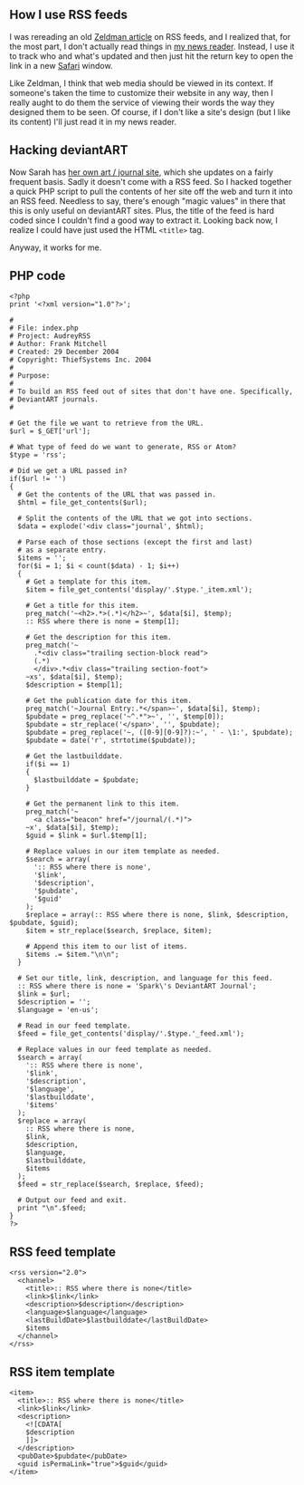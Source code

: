 <!--
title: RSS where there is none
date: 30 December 2004
slug: audrey-rss
tags: writing
-->

## How I use RSS feeds ##

I was rereading an old [Zeldman article][] on RSS feeds, and I realized that,
for the most part, I don't actually read things in [my news reader][]. Instead,
I use it to track who and what's updated and then just hit the return key to
open the link in a new [Safari][] window.

Like Zeldman, I think that web media should be viewed in its context. If
someone's taken the time to customize their website in any way, then I really
aught to do them the service of viewing their words the way they designed them
to be seen. Of course, if I don't like a site's design (but I like its content)
I'll just read it in my news reader.

## Hacking deviantART ##

Now Sarah has [her own art / journal site][sparkticus], which she updates on a
fairly frequent basis. Sadly it doesn't come with a RSS feed. So I hacked
together a quick PHP script to pull the contents of her site off the web and
turn it into an RSS feed. Needless to say, there's enough "magic values" in
there that this is only useful on deviantART sites. Plus, the title of the feed
is hard coded since I couldn't find a good way to extract it. Looking back now,
I realize I could have just used the HTML `<title>` tag.

Anyway, it works for me.

## PHP code ##

    <?php
    print '<?xml version="1.0"?>';

    #
    # File: index.php
    # Project: AudreyRSS
    # Author: Frank Mitchell
    # Created: 29 December 2004
    # Copyright: ThiefSystems Inc. 2004
    #
    # Purpose:
    #
    # To build an RSS feed out of sites that don't have one. Specifically,
    # DeviantART journals.
    #

    # Get the file we want to retrieve from the URL.
    $url = $_GET['url'];

    # What type of feed do we want to generate, RSS or Atom?
    $type = 'rss';

    # Did we get a URL passed in?
    if($url != '')
    {
      # Get the contents of the URL that was passed in.
      $html = file_get_contents($url);

      # Split the contents of the URL that we got into sections.
      $data = explode('<div class="journal', $html);

      # Parse each of those sections (except the first and last)
      # as a separate entry.
      $items = '';
      for($i = 1; $i < count($data) - 1; $i++)
      {
        # Get a template for this item.
        $item = file_get_contents('display/'.$type.'_item.xml');

        # Get a title for this item.
        preg_match('~<h2>.*>(.*)</h2>~', $data[$i], $temp);
        :: RSS where there is none = $temp[1];

        # Get the description for this item.
        preg_match('~
          .*<div class="trailing section-block read">
          (.*)
          </div>.*<div class="trailing section-foot">
        ~xs', $data[$i], $temp);
        $description = $temp[1];

        # Get the publication date for this item.
        preg_match('~Journal Entry:.*</span>~', $data[$i], $temp);
        $pubdate = preg_replace('~^.*">~', '', $temp[0]);
        $pubdate = str_replace('</span>', '', $pubdate);
        $pubdate = preg_replace('~, ([0-9][0-9]?):~', ' - \1:', $pubdate);
        $pubdate = date('r', strtotime($pubdate));

        # Get the lastbuilddate.
        if($i == 1)
        {
          $lastbuilddate = $pubdate;
        }

        # Get the permanent link to this item.
        preg_match('~
          <a class="beacon" href="/journal/(.*)">
        ~x', $data[$i], $temp);
        $guid = $link = $url.$temp[1];

        # Replace values in our item template as needed.
        $search = array(
          ':: RSS where there is none',
          '$link',
          '$description',
          '$pubdate',
          '$guid'
        );
        $replace = array(:: RSS where there is none, $link, $description, $pubdate, $guid);
        $item = str_replace($search, $replace, $item);

        # Append this item to our list of items.
        $items .= $item."\n\n";
      }

      # Set our title, link, description, and language for this feed.
      :: RSS where there is none = 'Spark\'s DeviantART Journal';
      $link = $url;
      $description = '';
      $language = 'en-us';

      # Read in our feed template.
      $feed = file_get_contents('display/'.$type.'_feed.xml');

      # Replace values in our feed template as needed.
      $search = array(
        ':: RSS where there is none',
        '$link',
        '$description',
        '$language',
        '$lastbuilddate',
        '$items'
      );
      $replace = array(
        :: RSS where there is none,
        $link,
        $description,
        $language,
        $lastbuilddate,
        $items
      );
      $feed = str_replace($search, $replace, $feed);

      # Output our feed and exit.
      print "\n".$feed;
    }
    ?>
## RSS feed template ##

    <rss version="2.0">
      <channel>
        <title>:: RSS where there is none</title>
        <link>$link</link>
        <description>$description</description>
        <language>$language</language>
        <lastBuildDate>$lastbuilddate</lastBuildDate>
        $items
      </channel>
    </rss>

## RSS item template ##

    <item>
      <title>:: RSS where there is none</title>
      <link>$link</link>
      <description>
        <![CDATA[
        $description
        ]]>
      </description>
      <pubDate>$pubdate</pubDate>
      <guid isPermaLink="true">$guid</guid>
    </item>

[Zeldman article]: http://www.zeldman.com/daily/0403a.shtml#unsyndicate "Jeffrey Zeldman (The Daily Report): Unsyndicate (via John Gruber, Daring Fireball)"
[my news reader]: http://newsfirerss.com/ "David Wantanabe (NewsFire): Mac RSS with style"
[Safari]: http://apple.com/safari/ "Apple (Apple's Website): Safari - The fastest browser on the Mac"
[sparkticus]: http://sparkticus.deviantart.com/ "Sarah Park (deviantART): sparkticus"
